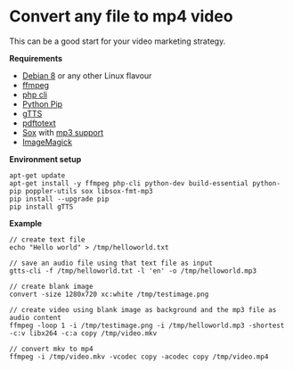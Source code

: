 # Convert any file to mp4 video

This can be a good start for your video marketing strategy.

**Requirements**

- [Debian 8](https://www.debian.org) or any other Linux flavour
- [ffmpeg](https://www.ffmpeg.org/)
- [php cli](http://php.net/manual/en/features.commandline.php)
- [Python Pip](https://pypi.python.org/pypi/pip)
- [gTTS](https://github.com/pndurette/gTTS)
- [pdftotext](https://linux.die.net/man/1/pdftotext)
- [Sox](http://sox.sourceforge.net/) with [mp3 support](https://superuser.com/questions/421153/how-to-add-a-mp3-handler-to-sox/421168)
- [ImageMagick](https://www.imagemagick.org/script/index.php)

**Environment setup**

```
apt-get update
apt-get install -y ffmpeg php-cli python-dev build-essential python-pip poppler-utils sox libsox-fmt-mp3
pip install --upgrade pip
pip install gTTS
```

**Example**

```
// create text file
echo "Hello world" > /tmp/helloworld.txt

// save an audio file using that text file as input
gtts-cli -f /tmp/helloworld.txt -l 'en' -o /tmp/helloworld.mp3

// create blank image
convert -size 1280x720 xc:white /tmp/testimage.png

// create video using blank image as background and the mp3 file as audio content
ffmpeg -loop 1 -i /tmp/testimage.png -i /tmp/helloworld.mp3 -shortest -c:v libx264 -c:a copy /tmp/video.mkv

// convert mkv to mp4
ffmpeg -i /tmp/video.mkv -vcodec copy -acodec copy /tmp/video.mp4
```
